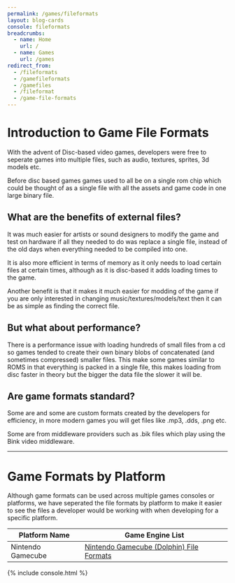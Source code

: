 ```yaml
---
permalink: /games/fileformats
layout: blog-cards
console: fileformats
breadcrumbs:
  - name: Home
    url: /
  - name: Games
    url: /games
redirect_from:
  - /fileformats
  - /gamefileformats
  - /gamefiles
  - /fileformat
  - /game-file-formats
---
```

<h1>Introduction to Game File Formats </h1>
With the advent of Disc-based video games, developers were free to seperate games into multiple files, such as audio, textures, sprites, 3d models etc.

Before disc based games games used to all be on a single rom chip which could be thought of as a single file with all the assets and game code in one large binary file.

## What are the benefits of external files?
It was much easier for artists or sound designers to modify the game and test on hardware if all they needed to do was replace a single file, instead of the old days when everything needed to be compiled into one.

It is also more efficient in terms of memory as it only needs to load certain files at certain times, although as it is disc-based it adds loading times to the game.

Another benefit is that it makes it much easier for modding of the game if you are only interested in changing music/textures/models/text then it can be as simple as finding the correct file.

## But what about performance?
There is a performance issue with loading hundreds of small files from a cd so games tended to create their own binary blobs of concatenated (and sometimes compressed) smaller files.
This make some games similar to ROMS in that everything is packed in a single file, this makes loading from disc faster in theory but the bigger the data file the slower it will be.

## Are game formats standard?
Some are and some are custom formats created by the developers for efficiency, in more modern games you will get files like .mp3, .dds, .png etc.

Some are from middleware providers such as .bik files which play using the Bink video middleware.

---
# Game Formats by Platform 
Although game formats can be used across multiple games consoles or platforms, we have seperated the file formats by platform to make it easier to see the files a developer would be working with when developing for a specific platform.

Platform Name | Game Engine List
---|---
Nintendo Gamecube | [Nintendo Gamecube (Dolphin) File Formats](https://www.retroreversing.com/gamecube-file-formats)


<div>
{% include console.html %}
</div>
